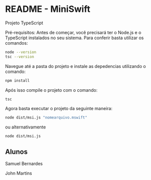 # README - MiniSwift

Projeto TypeScript

Pré-requisitos:
Antes de começar, você precisará ter o Node.js e o TypeScript instalados no seu sistema. 
Para conferir basta utilizar os comandos: 

```bash
node --version
tsc --version
```

Navegue até a pasta do projeto e instale as depedencias utilizando o comando:

```bash
npm install
```

Após isso compile o projeto com o comando:

```bash
tsc
```

Agora basta executar o projeto da seguinte maneira:

```bash
node dist/msi.js "nomearquivo.mswift"
```

ou alternativamente 

```bash
node dist/msi.js
```

## Alunos

Samuel Bernardes

John Martins 
